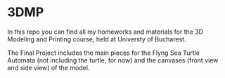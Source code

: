 # 3DMP

In this repo you can find all my homeworks and materials for the 3D Modeling and Printing course, held at Universty of Bucharest.

The Final Project includes the main pieces for the Flyng Sea Turtle Automata (not including the turtle, for now) and the canvases (front view and side view) of the model.
